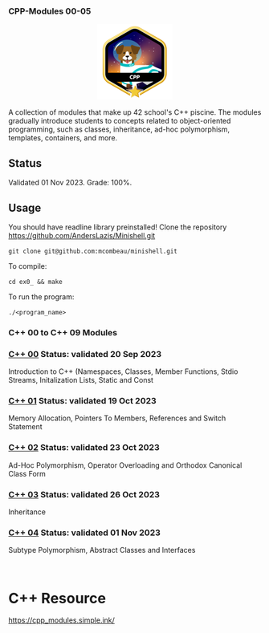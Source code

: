 ### CPP-Modules 00-05

<p align="center">
  <img src="https://github.com/AndersLazis/AndersLazis/blob/main/assets/badges/cppm.png" alt="CPP0-04 42 project badge"/>
</p>

A collection of modules that make up 42 school's C++ piscine. The modules gradually introduce students to concepts related to object-oriented programming, such as classes, inheritance, ad-hoc polymorphism, templates, containers, and more.

## Status

Validated 01 Nov 2023. Grade: 100%.

## Usage

You should have readline library preinstalled!
Clone the repository https://github.com/AndersLazis/Minishell.git
```
git clone git@github.com:mcombeau/minishell.git
```

To compile:

```shell
cd ex0_ && make
```

To run the program:

```shell
./<program_name>
```


### C++ 00 to C++ 09 Modules

</div>

### [C++ 00](https://github.com/AndersLazis/CPP_Modules_00-04/tree/main/CPP_00) Status: validated 20 Sep 2023

Introduction to C++ (Namespaces, Classes, Member Functions, Stdio Streams, Initalization Lists, Static and Const

### [C++ 01](https://github.com/AndersLazis/CPP_Modules_00-04/tree/main/CPP_01) Status: validated 19 Oct 2023

Memory Allocation, Pointers To Members, References and Switch Statement

### [C++ 02](https://github.com/AndersLazis/CPP_Modules_00-04/tree/main/CPP_02) Status: validated 23 Oct 2023

Ad-Hoc Polymorphism, Operator Overloading and Orthodox Canonical Class Form

### [C++ 03](https://github.com/AndersLazis/CPP_Modules_00-04/tree/main/CPP_03) Status: validated 26 Oct 2023

Inheritance

### [C++ 04](https://github.com/AndersLazis/CPP_Modules_00-04/tree/main/CPP_04) Status: validated 01 Nov 2023

Subtype Polymorphism, Abstract Classes and Interfaces

<br>

# C++ Resource
https://cpp_modules.simple.ink/
